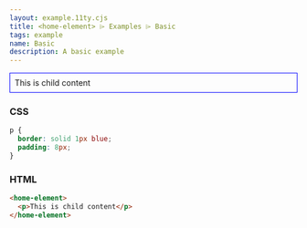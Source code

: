 ```yaml
---
layout: example.11ty.cjs
title: <home-element> ⌲ Examples ⌲ Basic
tags: example
name: Basic
description: A basic example
---
```


<style>
  home-element p {
    border: solid 1px blue;
    padding: 8px;
  }
</style>
<home-element>
  <p>This is child content</p>
</home-element>

<h3>CSS</h3>

```css
p {
  border: solid 1px blue;
  padding: 8px;
}
```

<h3>HTML</h3>

```html
<home-element>
  <p>This is child content</p>
</home-element>
```
